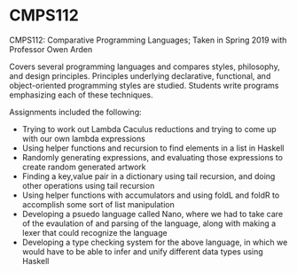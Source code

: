 # CMPS112
CMPS112: Comparative Programming Languages; Taken in Spring 2019 with Professor Owen Arden

Covers several programming languages and compares styles, philosophy, and design principles. Principles underlying declarative, functional, and object-oriented programming styles are studied. Students write programs emphasizing each of these techniques. 

Assignments included the following:
- Trying to work out Lambda Caculus reductions and trying to come up with our own lambda expressions
- Using helper functions and recursion to find elements in a list in Haskell
- Randomly generating expressions, and evaluating those expressions to create random generated artwork
- Finding a key,value pair in a dictionary using tail recursion, and doing other operations using tail recursion
- Using helper functions with accumulators and using foldL and foldR to accomplish some sort of list manipulation
- Developing a psuedo language called Nano, where we had to take care of the evaulation of and parsing of the language, along with making a lexer that could recognize the language
- Developing a type checking system for the above language, in which we would have to be able to infer and unify different data types using Haskell
